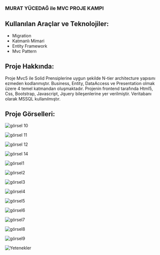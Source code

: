 ### MURAT YÜCEDAĞ ile MVC PROJE KAMPI

## Kullanılan Araçlar ve Teknolojiler:
* Migration
* Katmanlı Mimari
* Entity Framework
* Mvc Pattern
## Proje Hakkında:

Proje Mvc5 ile Solid Prensiplerine uygun şekilde N-tier architecture yapısını ezmeden kodlanmıştır.
Business, Entity, DataAccess ve Presentation olmak üzere 4 temel katmandan oluşmaktadır.
Projenin frontend tarafında Html5, Css, Bootstrap, Javascript, Jquery bileşenlerine yer verilmiştir.
Veritabanı olarak MSSQL kullanılmıştır.

## Proje Görselleri:

![görsel 10](https://user-images.githubusercontent.com/70768778/131550966-62360866-5f5f-4546-b3fc-8359c63c7932.png)

![görsel 11](https://user-images.githubusercontent.com/70768778/131551055-568ffa26-5949-4045-8670-759f7c3a43f4.png)

![görsel 12](https://user-images.githubusercontent.com/70768778/131551141-5827b6f0-4ca9-4fd5-9709-0de12a26e561.png)

![görsel 14](https://user-images.githubusercontent.com/70768778/131551184-aae17d13-dc79-4cc8-9c81-6f4e8f7c1d61.png)

![görsel1](https://user-images.githubusercontent.com/70768778/131551231-77380ad7-0e98-4da6-88c4-bd4398796a54.png)

![görsel2](https://user-images.githubusercontent.com/70768778/131551321-35d8384b-5cbb-4288-a4bc-df469dd286e3.png)

![görsel3](https://user-images.githubusercontent.com/70768778/131551356-f9cfd42f-7d65-4e91-84b4-4a3d811b5bb6.png)

![görsel4](https://user-images.githubusercontent.com/70768778/131551377-e3d5ff20-ac57-4e51-8df4-acf19ba37706.png)

![görsel5](https://user-images.githubusercontent.com/70768778/131551387-2a6f3637-a585-421e-a281-3c14667816f9.png)

![görsel6](https://user-images.githubusercontent.com/70768778/131551407-c376e0b4-c3ac-4201-881b-8b5f1e1774d9.png)

![görsel7](https://user-images.githubusercontent.com/70768778/131551432-b0a4f975-a53f-45d7-b982-fe23250947c8.png)

![görsel8](https://user-images.githubusercontent.com/70768778/131551440-841ec754-93c3-46da-bd91-eab35b655aec.png)

![görsel9](https://user-images.githubusercontent.com/70768778/131551443-e07b55c3-bdff-46de-9c49-9988514ec3df.png)

![Yetenekler](https://user-images.githubusercontent.com/70768778/131551445-04784dcb-b9a9-44f2-bfac-96cf0abdb260.png)
